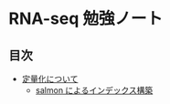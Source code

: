 # RNA-seq 勉強ノート
## 目次
- [定量化について](/studyNote/quantifying.md)
  - [salmon によるインデックス構築](/studyNote/indexing.md)
